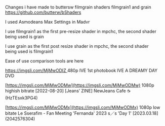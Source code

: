 Changes i have made to buttersw filmgrain shaders filmgrain1 and grain https://github.com/butterw/bShaders

I used Asmodeans Max Settings in Madvr

I use filmgrain1 as the first pre-resize shader in mpchc, the second shader being used is grain

I use grain as the first post resize shader in mpchc, the second shader being used is filmgrain1


Ease of use comparison tools are here 

[https://imgsli.com/MjMwODIZ ](https://imgsli.com/MjMwODI4) 480p IVE 1st photobook IVE A DREAMY DAY DVD


[https://imgsli.com/MjMwODMw](https://imgsli.com/MjMwODMw) 1080p highish bitrate [2022-08-20] [Jeans’ ZINE] NewJeans Cafe ☕️ (HzTEsxk3PG4)

[https://imgsli.com/MjMwODMx](https://imgsli.com/MjMwODMx) 1080p low bitate Le Sserafim - Fan Meeting 'Fernanda' 2023 s／s 'Day 1' [2023.03.18] (2042576304)


